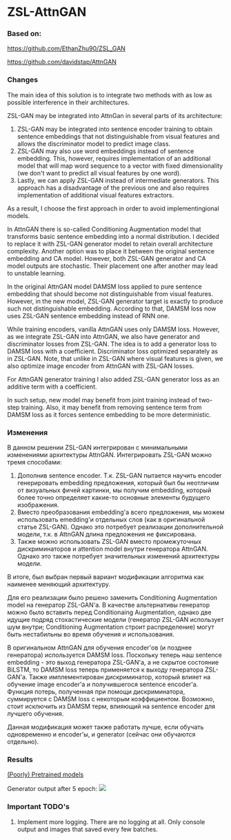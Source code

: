 # ZSL-AttnGAN

### Based on:
https://github.com/EthanZhu90/ZSL_GAN

https://github.com/davidstap/AttnGAN

### Changes
The main idea of this solution is to integrate two methods with as low as possible interference in their architectures.

ZSL-GAN may be integrated into AttnGan in several parts of its architecture:
1. ZSL-GAN may be integrated into sentence encoder training to obtain sentence embeddings that not distinguishable from visual features and allows the discriminator model to predict image class.
2. ZSL-GAN may also use word embeddings instead of sentence embedding. This, however, requires implementation of an additional model that will map word sequence to a vector with fixed dimensionality (we don't want to predict all visual features by one word).
3. Lastly, we can apply ZSL-GAN instead of intermediate generators. This approach has a disadvantage of the previous one and also requires implementation of additional visual features extractors.

As a result, I choose the first approach in order to avoid implementingional models.

In AttnGAN there is so-called Conditioning Augmentation model that transforms basic sentence embedding into a normal distribution. I decided to replace it with ZSL-GAN generator model to retain overall architecture complexity. Another option was to place it between the original sentence embedding and CA model. However, both ZSL-GAN generator and CA model outputs are stochastic. Their placement one after another may lead to unstable learning.

In the original AttnGAN model DAMSM loss applied to pure sentence embedding that should become not distinguishable from visual features. However, in the new model, ZSL-GAN generator target is exactly to produce such not distinguishable embedding. According to that, DAMSM loss now uses ZSL-GAN sentence embedding instead of RNN one.

While training encoders, vanilla AttnGAN uses only DAMSM loss. However, as we integrate ZSL-GAN into AttnGAN, we also have generator and discriminator losses from ZSL-GAN. The idea is to add a generator loss to DAMSM loss with a coefficient. Discriminator loss optimized separately as in ZSL-GAN. Note, that unlike in ZSL-GAN where visual features is given, we also optimize image encoder from AttnGAN with ZSL-GAN losses.

For AttnGAN generator training I also added ZSL-GAN generator loss as an additive term with a coefficient.

In such setup, new model may benefit from joint training instead of two-step training. Also, it may benefit from removing sentence term from DAMSM loss as it forces sentence embedding to be more deterministic.

### Изменения
В данном решении ZSL-GAN интегрирован с минимальными изменениями архитектуры AttnGAN. Интегрировать ZSL-GAN можно тремя способами:

1. Дополнив sentence encoder. Т.к. ZSL-GAN пытается научить encoder генерировать embedding предложения, который был бы неотличим от визуальных фичей картинки, мы получим embedding, который более точно определяет какие-то основные элементы будущего изображения.
2. Вместо преобразования embedding'а всего предложения, мы можем использовать emedding'и отдельных слов (как в оригинальной статье ZSL-GAN). Однако это потребует реализации дополнительной модели, т.к. в AttnGAN длина предложения не фиксирована.
3. Также можно использовать ZSL-GAN вместо промежуточных дискриминаторов и attention model внутри генератора AttnGAN. Однако это также потребует значительных изменений архитектуры модели.

В итоге, был выбран первый вариант модификации алгоритма как наименее меняющий архитектуру.

Для его реализации было решено заменить Conditioning Augmentation model на генератор ZSL-GAN'а. В качестве альтернативы генератор можно было вставить перед Conditionaing Augmentation, однако две идущие подряд стохастические модели (генератор ZSL-GAN использует шум внутри; Conditioning Augmentation строит распределение) могут быть нестабильны во время обучения и использования. 

В оригинальном AttnGAN для обучения encoder'ов (и позднее генератора) используется DAMSM loss. Поскольку теперь наш sentence embedding - это выход генератора ZSL-GAN'а, а не скрытое состояние BiLSTM, то DAMSM loss теперь применяется к выходу генератора ZSL-GAN'а. Также имплементирован дискриминатор, который влияет на обучение image encoder'а и получившегося sentence encoder'а. Функция потерь, полученная при помощи дискриминатора, суммируется с DAMSM loss с некоторым коэффициентом. Возможно, стоит исключить из DAMSM терм, влияющий на sentence encoder для лучшего обучения.

Данная модификация может также работать лучше, если обучать одновременно и encoder'ы, и generator (сейчас они обучаются отдельно).

### Results
[(Poorly) Pretrained models](https://yadi.sk/d/bvngJhLBnANYuw)

Generator output after 5 epoch:
![](https://github.com/ArgentumWalker/ZSL-AttnGAN/blob/master/D_average_6.png)

### Important TODO's
1. Implement more logging. There are no logging at all. Only console output and images that saved every few batches.
